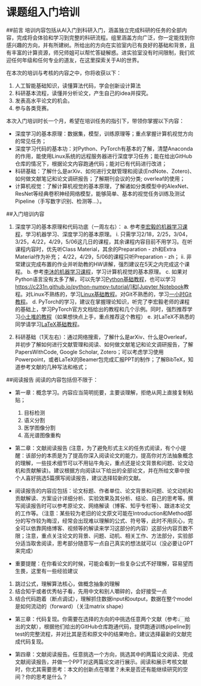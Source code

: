 # 课题组入门培训
##前言
培训内容包括从AI入门到科研入门，涵盖独立完成科研的任务的全部内容，完成将会体验和学习到完整的科研流程。组里涵盖方向广泛，你一定能找到你感兴趣的方向，并有所建树。所给出的方向在实验室内已有良好的基础和背景，且有丰富的计算资源，师兄师姐可以帮忙答疑解惑。进实验室没有时间限制，我们欢迎任何年级和任何专业的道友，在这里探索关于AI的世界。

在本次的培训与考核的内容之中，你将收获以下：
1. 人工智能基础知识，读懂算法代码，学会创新设计算法
2. 科研基本流程，读懂并分析论文，产生自己的idea并探究。
3. 发表高水平论文的机会。
4. 参与各类竞赛。

本次入门培训时长一个月，希望在培训任务的指引下，带领你掌握以下内容：
- 深度学习的基本原理：数据集，模型，训练原理等；重点掌握计算机视觉方向的常见任务；
- 深度学习代码的基本功：对Python、PyTorch有基本的了解，清楚Anaconda的作用，能使用Linux系统的远程服务器进行深度学习任务；能在给出GitHub仓库的情况下，根据论文内容跑通代码；能对已有代码进行改进；
- 科研基础：了解什么是arXiv、如何进行文献管理和阅读(EndNote、Zotero)、如何做文献笔记和论文调研报告；了解期刊会议的分类; overleaf的使用；
- 计算机视觉：了解计算机视觉的基本原理，了解诸如分类模型中的AlexNet、ResNet等经典卷积神经网络模型，能够简单、基本的视觉任务训练及测试Pipeline（手写数字识别、检测等...）。

##入门培训内容
1. 深度学习的基本原理和代码功底（一周左右）：
     a. 参考[李宏毅的机器学习课程](https://speech.ee.ntu.edu.tw/~hylee/ml/2022-spring.php)，学习机器学习、深度学习的基本原理。
          i. 只需学习2/18，2/25，3/04，3/25，4/22，4/29，5/06这几日的课程，其余课程内容目前不用学习。在听课程内容时，优先听Class Material，其余的Preparation - zh和Extra Material作为补充；                            4/22，4/29，5/06的课程只听Preparation - zh；
          ii. 非常建议完成布置的作业并听助教的HW讲解，强烈建议在5天之内完成这个课程。
     b. 参考[李沐的机器学习课程](https://space.bilibili.com/1567748478/lists?sid=358497)，学习计算机视觉的基本原理。
     c. 如果对Python语言没有太多了解，可以先学习[Python基础教程](https://www.bilibili.com/video/BV1wW411Y7ai/)，也可以学习[https://c231n.github.io/python-numpy-tutorial/]和[Jupyter Notebook](https://www.dataquest.io/blog/jupyter-notebook-tutorial/)教程。对Linux不熟练的，学习[Linux基础教程](https://www.bilibili.com/video/BV1zx411E7KH/)。对Git不熟悉的，学习[一小时Git教程](https://www.bilibili.com/video/BV1HM411377j/)。
     d. PyTorch的学习，建议在掌握理论知识，听完了李宏毅老师的课程的基础上，学习PyTorch官方文档给出的教程和几个示例。同时，强烈推荐学习[小土堆的教程](https://www.bilibili.com/video/BV1hE411t7RN/)（如果想快点上手，重点推荐这个教程）
     e. 对LaTeX不熟悉的同学请学习[LaTeX基础教程](https://www.bilibili.com/video/BV1Z24y157GM/)。

2. 科研基础（1天左右）：通过网络搜索，了解什么是arXiv、什么是Overleaf，并初步了解如何进行文献管理和阅读、如何做文献笔记和论文调研报告，了解PapersWithCode, Google Scholar, Zotero；可以考虑学习使用Powerpoint，或者LaTeX的Beamer包完成汇报PPT的制作；了解BibTeX，知道参考文献的几种写法和格式；

##阅读报告
阅读的内容包括但不限于：
  - 第一章：概念学习。内容应当简明扼要，主要谈理解，拒绝从网上直接复制粘贴；
    1. 目标检测
    2. 语义分割
    3. 医学图像分割
    4. 高光谱图像重构

 - 第二章：文献阅读报告 (注意，为了避免形式主义的任务式阅读，有个小提醒：该部分的本质是为了提高你深入阅读论文的能力，提高你对方法抽象概念的理解，一些技术细节可以不用钻牛角尖，重点还是论文背景和问题、论文动机和贡献解读)。建议根据方向阅读以下给出的全部论文，并在所给文章中按个人喜好挑选5篇撰写阅读报告，建议选择较新的文献。

 - 阅读报告的内容应包括：论文标题、作者单位、论文背景和问题、论文动机和贡献解读、方案设计详细分析、实验效果及其分析、结论、自己的思考等。撰写阅读报告时可以参考原论文、网络解读（博客、知乎专栏等）、跟进本论文的工作等。（注意：某些较为老旧的论文原文可能在Introduction和Method部分的写作较为晦涩，经常会出现难以理解的公式、符号等，此时不用灰心，完全可以依靠网络博客、视频等的解读来学习这部分的内容）这部分内容页数不限；注意，重点关注论文的背景、问题、动机、相关工作、方法部分，实验部分适当取舍阅读，思考部分随意写一点自己真实的想法就可以（没必要让GPT来完成）

 - 重要提醒：在你看论文的时候，可能会看到一些复杂公式不好理解，容易望而生畏，这里有一些经验建议
  1. 跳过公式，理解算法核心，做概念抽象的理解
  2. 结合知乎或者优秀帖子看，先用中文和别人嚼碎的，会好接受一点
  3. 结合代码跑着（断点调试），理解抓住数据input和output，数据在整个model是如何流动的（forward）（关注matrix shape）

- 第三章：代码复现。你需要在选择的方向的中挑选任意两个文献（参考👆🏻给出的文献），根据他们给出的GitHub仓库跑通代码，提供跑通训练pipeline到test的完整流程，并对比其是否和原文中的结果吻合。建议选择最新的文献完成代码复现。

- 第四章：文献阅读报告。任意挑选一个方向，挑选其中的两篇论文阅读、完成文献阅读报告，并做一个PPT对这两篇论文进行展示。阅读和展示考核文献时，你尤其需要思考：本文的创新点在哪里？未来是否还有能继续研究的空间？你的思考是什么？


